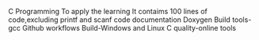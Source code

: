 C Programming
To apply the learning
It contaims 100 lines of code,excluding printf and scanf
code documentation Doxygen
Build tools-gcc
Github workflows
Build-Windows and Linux
C quality-online tools
